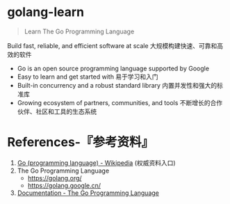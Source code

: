 

golang-learn
======
> Learn The Go Programming Language

Build fast, reliable, and efficient software at scale
大规模构建快速、可靠和高效的软件

* Go is an open source programming language supported by Google
* Easy to learn and get started with 易于学习和入门
* Built-in concurrency and a robust standard library 内置并发性和强大的标准库
* Growing ecosystem of partners, communities, and tools 不断增长的合作伙伴、社区和工具的生态系统


# References-『参考资料』
1. [Go (programming language) - Wikipedia](https://en.wikipedia.org/wiki/Go_(programming_language)) (权威资料入口)
2. The Go Programming Language
   * https://golang.org/
   * https://golang.google.cn/
3. [Documentation - The Go Programming Language](https://golang.org/doc/)

